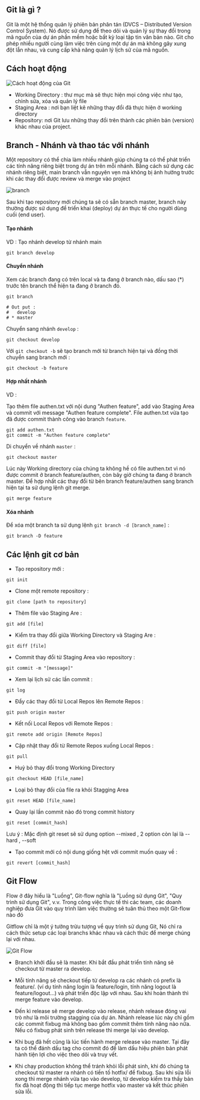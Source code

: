 ## Git là gì ?

Git là một hệ thống quản lý phiên bản phân tán (DVCS – Distributed Version Control System). Nó được sử dụng để theo dõi và quản lý sự thay đổi trong mã nguồn của dự án phần mềm hoặc bất kỳ loại tập tin văn bản nào. Git cho phép nhiều người cùng làm việc trên cùng một dự án mà không gây xung đột lẫn nhau, và cung cấp khả năng quản lý lịch sử của mã nguồn.

## Cách hoạt động

![Cách hoạt động của Git](https://miro.medium.com/max/602/1*OqKfKe3mqCRbaWT2Y8YDOQ.png)

- Working Directory : thư mục mà sẽ thực hiện mọi công việc như tạo, chỉnh sửa, xóa và quản lý file
- Staging Area : nơi bạn liệt kê những thay đổi đã thực hiện ở working directory
- Repository: nơi Git lưu những thay đổi trên thành các phiên bản (version) khác nhau của project. 

## Branch - Nhánh và thao tác với nhánh

Một repository có thể chia làm nhiều nhánh giúp chúng ta có thể phát triển các tính năng riêng biệt trong dự án trên mỗi nhánh. Bằng cách sử dụng các nhánh riêng biệt, main branch vẫn nguyên vẹn mà không bị ảnh hưởng trước khi các thay đổi được review và merge vào project

![branch](https://www.nobledesktop.com/image/gitresources/git-branches-merge.png)

Sau khi tạo repository mới chúng ta sẽ có sẵn branch master, branch này thường được sử dụng để triển khai (deploy) dự án thực tế cho người dùng cuối (end user).

#### Tạo nhánh

VD : Tạo nhánh develop từ nhánh main

```
git branch develop
```


#### Chuyển nhánh 

Xem các branch đang có trên local và ta đang ở branch nào, dấu sao (*) trước tên branch thể hiện ta đang ở branch đó.

```
git branch

# Out put :
#   develop
# * master
```

Chuyển sang nhánh `develop` :

```
git checkout develop
```

Với `git checkout -b` sẽ tạo branch mới từ branch hiện tại và đồng thời chuyển sang branch mới :

```
git checkout -b feature
```

#### Hợp nhất nhánh

VD : 

Tạo thêm file authen.txt với nội dung "Authen feature", add vào Staging Area và commit với message "Authen feature complete". File authen.txt vừa tạo đã được commit thành công vào branch `feature`.

```
git add authen.txt
git commit -m "Authen feature complete"
```

Di chuyển về nhánh `master` :

```
git checkout master
```

Lúc này Working directory của chúng ta không hề có file authen.txt vì nó được commit ở branch feature/authen, còn bây giờ chúng ta đang ở branch master. Để hợp nhất các thay đổi từ bên branch feature/authen sang branch hiện tại ta sử dụng lệnh git merge.

```
git merge feature
```

#### Xóa nhánh

Để xóa một branch ta sử dụng lệnh `git branch -d [branch_name]` :

```
git branch -D feature
```

## Các lệnh git cơ bản

- Tạo repository mới :

```
git init
```

- Clone một remote repository :

```
git clone [path to repository]
```

- Thêm file vào Staging Are :

```
git add [file]
```

- Kiểm tra thay đổi giữa Working Directory và Staging Are :

```
git diff [file]
```

- Commit thay đổi từ Staging Area vào repository :

```
git commit -m "[message]"
```

- Xem lại lịch sử các lần commit :

```
git log
```

- Đẩy các thay đổi từ Local Repos lên Remote Repos :

```
git push origin master
```

- Kết nối Local Repos với Remote Repos :

```
git remote add origin [Remote Repos]
```

- Cập nhật thay đổi từ Remote Repos xuống Local Repos :

```
git pull
```

- Huỷ bỏ thay đổi trong Working Directory

```
git checkout HEAD [file_name]
```

- Loại bỏ thay đổi của file ra khỏi Stagging Area

```
git reset HEAD [file_name]
```

- Quay lại lần commit nào đó trong commit history

```
git reset [commit_hash]
```

Lưu ý : Mặc định git reset sẽ sử dụng option --mixed , 2 option còn lại là --hard , --soft

- Tạo commit mới có nội dung giống hệt với commit muốn quay về :

```
git revert [commit_hash]
```

## Git Flow

Flow ở đây hiểu là "Luồng", Git-flow nghĩa là "Luồng sử dụng Git", "Quy trình sử dụng Git", v.v. Trong công việc thực tế thì các team, các doanh nghiệp đưa Git vào quy trình làm việc thường sẽ tuân thủ theo một Git-flow nào đó

Gitflow chỉ là một ý tưởng trừu tượng về quy trình sử dụng Git, Nó chỉ ra cách thức setup các loại branchs khác nhau và cách thức để merge chúng lại với nhau.

![Git Flow](https://i.imgur.com/WpX7moy.png)

- Branch khởi đầu sẽ là master. Khi bắt đầu phát triển tính năng sẽ checkout từ master ra develop.

- Mỗi tính năng sẽ checkout tiếp từ develop ra các nhánh có prefix là feature/. (ví dụ tính năng login là feature/login, tính năng logout là feature/logout…) và phát triển độc lập với nhau. Sau khi hoàn thành thì merge feature vào develop.

- Đến kì release sẽ merge develop vào release, nhánh release đóng vai trò như là môi trường stagging của dự án. Nhánh release lúc này chỉ gồm các commit fixbug mà không bao gồm commit thêm tính năng nào nữa. Nếu có fixbug phát sinh trên release thì merge lại vào develop.

- Khi bug đã hết cũng là lúc tiến hành merge release vào master. Tại đây ta có thể đánh dấu tag cho commit đó để làm dấu hiệu phiên bản phát hành tiện lợi cho việc theo dõi và truy vết.

- Khi chạy production không thể tránh khỏi lỗi phát sinh, khi đó chúng ta checkout từ master ra nhánh có tiền tố hotfix/ để fixbug. Sau khi sửa lỗi xong thì merge nhánh vừa tạo vào develop, từ develop kiểm tra thấy bản fix đã hoạt động thì tiếp tục merge hotfix vào master và kết thúc phiên sửa lỗi.

